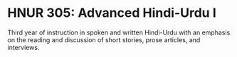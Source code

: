 # HNUR 305: Advanced Hindi-Urdu I

Third year of instruction in spoken and written Hindi-Urdu with an emphasis on the reading and discussion of short stories, prose articles, and interviews.